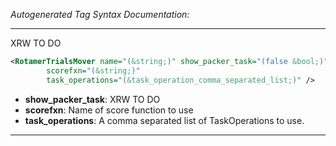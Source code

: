 <!-- THIS IS AN AUTOGENERATED FILE: Don't edit it directly, instead change the schema definition in the code itself. -->

_Autogenerated Tag Syntax Documentation:_

---
XRW TO DO

```xml
<RotamerTrialsMover name="(&string;)" show_packer_task="(false &bool;)"
        scorefxn="(&string;)"
        task_operations="(&task_operation_comma_separated_list;)" />
```

-   **show_packer_task**: XRW TO DO
-   **scorefxn**: Name of score function to use
-   **task_operations**: A comma separated list of TaskOperations to use.

---

